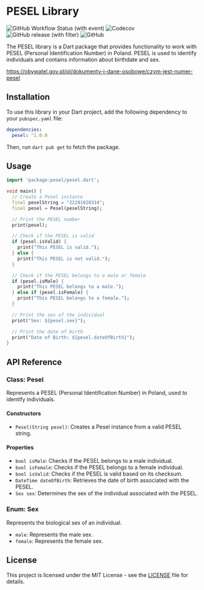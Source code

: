 # PESEL Library

![GitHub Workflow Status (with event)](https://img.shields.io/github/actions/workflow/status/rozpo/pesel/dart.yml)
![Codecov](https://img.shields.io/codecov/c/github/rozpo/pesel)
![GitHub release (with filter)](https://img.shields.io/github/v/release/rozpo/pesel)
![GitHub](https://img.shields.io/github/license/rozpo/pesel)

The PESEL library is a Dart package that provides functionality to work with PESEL (Personal Identification Number) in Poland. PESEL is used to identify individuals and contains information about birthdate and sex.

https://obywatel.gov.pl/pl/dokumenty-i-dane-osobowe/czym-jest-numer-pesel

## Installation

To use this library in your Dart project, add the following dependency to your `pubspec.yaml` file:

```yaml
dependencies:
  pesel: ^1.0.0
```

Then, run `dart pub get` to fetch the package.

## Usage

```dart
import 'package:pesel/pesel.dart';

void main() {
  // Create a Pesel instance
  final peselString = "22291028314";
  final pesel = Pesel(peselString);

  // Print the PESEL number
  print(pesel);

  // Check if the PESEL is valid
  if (pesel.isValid) {
    print("This PESEL is valid.");
  } else {
    print("This PESEL is not valid.");
  }

  // Check if the PESEL belongs to a male or female
  if (pesel.isMale) {
    print("This PESEL belongs to a male.");
  } else if (pesel.isFemale) {
    print("This PESEL belongs to a female.");
  }

  // Print the sex of the individual
  print("Sex: ${pesel.sex}");

  // Print the date of birth
  print("Date of Birth: ${pesel.dateOfBirth}");
}
```

## API Reference

### Class: Pesel

Represents a PESEL (Personal Identification Number) in Poland, used to identify individuals.

#### Constructors

- `Pesel(String pesel)`: Creates a Pesel instance from a valid PESEL string.

#### Properties

- `bool isMale`: Checks if the PESEL belongs to a male individual.
- `bool isFemale`: Checks if the PESEL belongs to a female individual.
- `bool isValid`: Checks if the PESEL is valid based on its checksum.
- `DateTime dateOfBirth`: Retrieves the date of birth associated with the PESEL.
- `Sex sex`: Determines the sex of the individual associated with the PESEL.

### Enum: Sex

Represents the biological sex of an individual.

- `male`: Represents the male sex.
- `female`: Represents the female sex.

## License

This project is licensed under the MIT License - see the [LICENSE](LICENSE) file for details.
